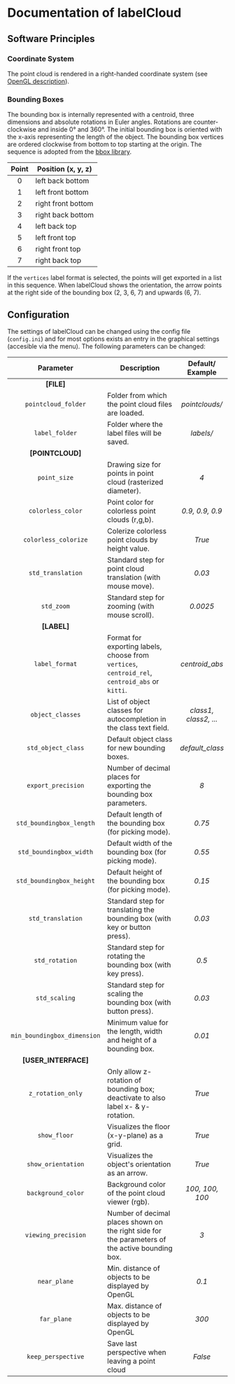 # Documentation of labelCloud

## Software Principles

### Coordinate System

The point cloud is rendered in a right-handed coordinate system (see [OpenGL description](https://learnopengl.com/Getting-started/Coordinate-Systems)).

### Bounding Boxes

The bounding box is internally represented with a centroid, three dimensions and absolute rotations in Euler angles.
Rotations are counter-clockwise and inside 0° and 360°.
The initial bounding box is oriented with the x-axis representing the length of the object.
The bounding box vertices are ordered clockwise from bottom to top starting at the origin.
The sequence is adopted from the [bbox library](https://varunagrawal.github.io/bbox/bbox.html#module-bbox.bbox3d).

| Point | Position (x, y, z)|
| :---: | --- |
| 0 | left back bottom |
| 1 | left front bottom |
| 2 | right front bottom |
| 3 | right back bottom |
| 4 | left back top |
| 5 | left front top |
| 6 | right front top |
| 7 | right back top |

If the `vertices` label format is selected, the points will get exported in a list in this sequence.
When labelCloud shows the orientation, the arrow points at the right side of the bounding box (2, 3, 6, 7) and upwards (6, 7).

## Configuration

The settings of labelCloud can be changed using the config file (`config.ini`) and for most options exists an entry in the graphical settings (accesible via the menu).
The following parameters can be changed:

| Parameter | Description | Default/ Example |
| :---: | --- | :---: |
| **[FILE]** |
| `pointcloud_folder` | Folder from which the point cloud files are loaded. | *pointclouds/* |
| `label_folder`| Folder where the label files will be saved. | *labels/* |
| **[POINTCLOUD]** |
| `point_size` | Drawing size for points in point cloud (rasterized diameter). | *4* |
| `colorless_color` | Point color for colorless point clouds (r,g,b). | *0.9, 0.9, 0.9* |
| `colorless_colorize` | Colerize colorless point clouds by height value. | *True* |
| `std_translation` | Standard step for point cloud translation (with mouse move). | *0.03* |
| `std_zoom` | Standard step for zooming (with mouse scroll). | *0.0025* |
| **[LABEL]** |
| `label_format` | Format for exporting labels, choose from `vertices`, `centroid_rel`, `centroid_abs` or `kitti`. | *centroid_abs* |
| `object_classes` | List of object classes for autocompletion in the class text field. | *class1, class2, ...* |
| `std_object_class` | Default object class for new bounding boxes. | *default_class* |
| `export_precision` | Number of decimal places for exporting the bounding box parameters. | *8* |
| `std_boundingbox_length` | Default length of the bounding box (for picking mode). | *0.75* |
| `std_boundingbox_width` | Default width of the bounding box (for picking mode). | *0.55* |
| `std_boundingbox_height`| Default height of the bounding box (for picking mode). | *0.15* |
| `std_translation`| Standard step for translating the bounding box (with key or button press). | *0.03* |
| `std_rotation` | Standard step for rotating the bounding box (with key press). | *0.5* |
| `std_scaling` | Standard step for scaling the bounding box (with button press). | *0.03* |
| `min_boundingbox_dimension` | Minimum value for the length, width and height of a bounding box. | *0.01* |
| **[USER_INTERFACE]** |
| `z_rotation_only` | Only allow z-rotation of bounding box; deactivate to also label x- & y-rotation. | *True* |
| `show_floor` | Visualizes the floor (x-y-plane) as a grid. | *True* |
| `show_orientation` | Visualizes the object's orientation as an arrow. | *True* |
| `background_color` | Background color of the point cloud viewer (rgb). | *100, 100, 100* |
| `viewing_precision` | Number of decimal places shown on the right side for the parameters of the active bounding box. | *3* |
| `near_plane` | Min. distance of objects to be displayed by OpenGL | *0.1* |
| `far_plane` | Max. distance of objects to be displayed by OpenGL | *300* |
| `keep_perspective` | Save last perspective when leaving a point cloud | *False* |
